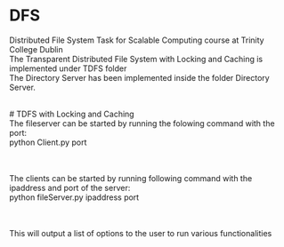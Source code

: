 # DFS
Distributed File System Task for Scalable Computing course at Trinity College Dublin
<br/>The Transparent Distributed File System with Locking and Caching is implemented under TDFS folder
<br/>The Directory Server has been implemented inside the folder Directory Server.

<br/># TDFS with Locking and Caching
<br/>The fileserver can be started by running the folowing command with the port:
<br/>python Client.py port

<br/><br/>The clients can be started by running following command with the ipaddress and port of the server:
<br/>python fileServer.py ipaddress port
  
<br/><br/>This will output a list of options to the user to run various functionalities
